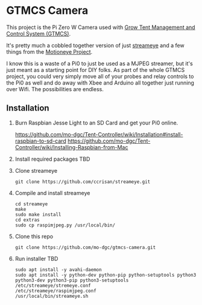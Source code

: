 # GTMCS Camera

This project is the Pi Zero W Camera used with [Grow Tent Management and Control System (GTMCS)](https://github.com/mo-dgc/Tent-Controller).

It's pretty much a cobbled together version of just [streameye](https://github.com/ccrisan/streameye) and a few things from the [Motioneye Project](https://github.com/ccrisan/motioneye).

I know this is a waste of a Pi0 to just be used as a MJPEG streamer, but it's just meant as a starting point for DIY folks.  As part of the whole GTMCS project, you could very simply move all of your probes and relay controls to the Pi0 as well and do away with Xbee and Arduino all together just running over Wifi.  The possibilities are endless.

## Installation

1. Burn Raspbian Jesse Light to an SD Card and get your Pi0 online.

   https://github.com/mo-dgc/Tent-Controller/wiki/Installation#install-raspbian-to-sd-card
   https://github.com/mo-dgc/Tent-Controller/wiki/Installing-Raspbian-from-Mac
  
2. Install required packages
  TBD
  
3. Clone streameye
   ```
   git clone https://github.com/ccrisan/streameye.git
   ```
4. Compile and install streameye
   ```
   cd streameye
   make
   sudo make install
   cd extras
   sudo cp raspimjpeg.py /usr/local/bin/
   ```
   
5. Clone this repo
   ```
   git clone https://github.com/mo-dgc/gtmcs-camera.git
   ```
  
6. Run installer
   TBD
   ```
   sudo apt install -y avahi-daemon
   sudo apt install -y python-dev python-pip python-setuptools python3 python3-dev python3-pip python3-setuptools
   /etc/streameye/stremeye.conf
   /etc/streameye/raspimjpeg.conf
   /usr/local/bin/streameye.sh
   ```
  
